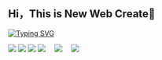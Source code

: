 ## Hi，This is New Web Create👋

  <!-- dynamic typing effect 动态打字效果 -->
  
  [![Typing SVG](https://readme-typing-svg.demolab.com?font=Fira+Code&pause=1000&width=435&lines=console.log(%22Hello%2C%20World%22);念网创祝您今天过的愉快!&center=true&size=27)](https://wunian.xyz)

<img src="https://img.shields.io/badge/-HTML5-E34F26?style=flat-square&logo=html5&logoColor=white" /> <img src="https://img.shields.io/badge/-CSS3-1572B6?style=flat-square&logo=css3" /> <img src="https://img.shields.io/badge/-JavaScript-oringe?style=flat-square&logo=javascript" />
    <a href="https://wunian.xyz/"><img src="https://img.shields.io/badge/云澜止息-博客-8c36db" /></a>&emsp;
    <a href="https://mp.weixin.qq.com/s/9Wgg9B79zcSPWto3F_mfcg"><img src="https://img.shields.io/badge/WeChat-微信-07c160" /></a>&emsp;
    <a href="https://space.bilibili.com/3546750077897150"><img src="https://img.shields.io/badge/Bilibili-B站-ff69b4"/></a>&emsp;
    

<!--
**NewWebCreate/NewWebCreate** is a ✨ _special_ ✨ repository because its `README.md` (this file) appears on your GitHub profile.

Here are some ideas to get you started:

- 🔭 I’m currently working on ...
- 🌱 I’m currently learning ...
- 👯 I’m looking to collaborate on ...
- 🤔 I’m looking for help with ...
- 💬 Ask me about ...
- 📫 How to reach me: ...
- 😄 Pronouns: ...
- ⚡ Fun fact: ...
-->
